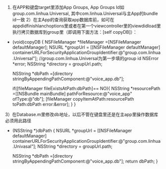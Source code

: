 1) 在APP和键盘target里添加App Groups, App Groups Id如group.com.linhua.Universal, 其中com.linhua.Universal与主App的bundle id一致
2）在主App的查询获取app数据库前，如可在appdidfinishlanchoptions里或者在第一个viewcontroller里的viewdidload里执行拷贝数据库到group里（即调用下面方法：[self copyDB]）：
- (void)copyDB {
    NSFileManager *fileManager =[NSFileManager defaultManager];
    NSURL *groupUrl = [[NSFileManager defaultManager] containerURLForSecurityApplicationGroupIdentifier:@"group.com.linhua.Universal"];
    //group.com.linhua.Universal为第一步填的group id
    NSError *error;
    NSString *directory = groupUrl.path;

    NSString *dbPath =[directory stringByAppendingPathComponent:@"voice_app.db"];

    if([fileManager fileExistsAtPath:dbPath]== NO){
        NSString *resourcePath =[[NSBundle mainBundle] pathForResource:@"voice_app" ofType:@"db"];
        [fileManager copyItemAtPath:resourcePath toPath:dbPath error:&error];
    }
}

3）在Database.m里修改db地址，以后不管在键盘里还是在主app里操作数据库必须用此路径
+ (NSString *)dbPath {
    NSURL *groupUrl = [[NSFileManager defaultManager] containerURLForSecurityApplicationGroupIdentifier:@"group.com.linhua.Univasal"];
    NSString *directory = groupUrl.path;

    NSString *dbPath =[directory stringByAppendingPathComponent:@"voice_app.db"];
    return dbPath;
}